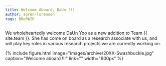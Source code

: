 ```yaml
---
title: Welcome Aboard, DaUn !!!
author: soren-lorenson
tags: BRePAIR
---
```


We wholeheartedly welcome DaUn Yoo as a new addition to Team {{ site.team }}. She has come on board as a research associate with us, and will play key roles in various research projects we are currently working on.

{%
  include figure.html
  image="images/archive/20XX-Swashbuckle.jpg"
  caption="Welcome aboard !!!"
  link=""
  width="600px"
%}
